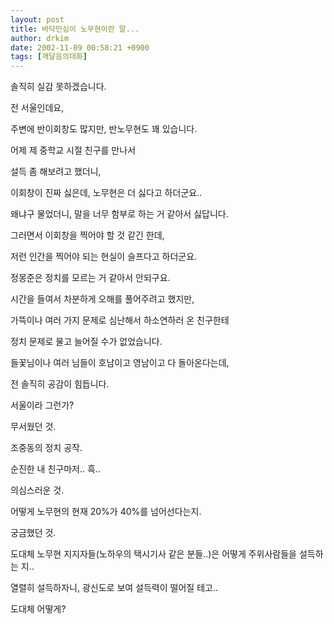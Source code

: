```yaml
---
layout: post
title: 바닥민심이 노무현이란 말...
author: drkim
date: 2002-11-09 00:58:21 +0900
tags: [깨달음의대화]
---
```

솔직히 실감 못하겠습니다.
  
전 서울인데요,
  
주변에 반이회창도 많지만, 반노무현도 꽤 있습니다.
  

  
어제 제 중학교 시절 친구를 만나서
  
설득 좀 해보려고 했더니,
  
이회창이 진짜 싫은데, 노무현은 더 싫다고 하더군요..
  
왜냐구 물었더니, 말을 너무 함부로 하는 거 같아서 싫답니다.
  
그러면서 이회창을 찍어야 할 것 같긴 한데,
  
저런 인간을 찍어야 되는 현실이 슬프다고 하더군요.
  
정몽준은 정치를 모르는 거 같아서 안되구요.
  

  
시간을 들여서 차분하게 오해를 풀어주려고 했지만,
  
가뜩이나 여러 가지 문제로 심난해서 하소연하러 온 친구한테
  
정치 문제로 물고 늘어질 수가 없었습니다.
  

  
들꽃님이나 여러 님들이 호남이고 영남이고 다 돌아온다는데,
  
전 솔직히 공감이 힘듭니다.
  
서울이라 그런가?
  

  
무서웠던 것.
  
조중동의 정치 공작.
  
순진한 내 친구마저.. 흑..
  

  
의심스러운 것.
  
어떻게 노무현의 현재 20%가 40%를 넘어선다는지.
  

  
궁금했던 것.
  
도대체 노무현 지지자들(노하우의 택시기사 같은 분들..)은 어떻게 주위사람들을 설득하는 지..
  
열렬히 설득하자니, 광신도로 보여 설득력이 떨어질 테고..
  
도대체 어떻게?